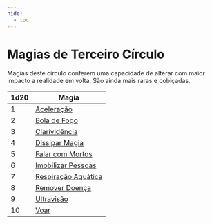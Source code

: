 ```yaml
---
hide:
  - toc
---
```


# Magias de Terceiro Círculo

Magias deste círculo conferem uma capacidade de alterar com maior impacto a realidade em volta. São ainda mais raras e cobiçadas.

| 1d20 | Magia                                           |
| ---- | ----------------------------------------------- |
| 1    | [Aceleração](aceleracao.md)                     |
| 2    | [Bola de Fogo](bola-de-fogo.md)                 |
| 3    | [Clarividência](clarividencia.md)               |
| 4    | [Dissipar Magia](dissipar-magia.md)             |
| 5    | [Falar com Mortos](falar-com-mortos.md)         |
| 6    | [Imobilizar Pessoas](imobilizar-pessoas.md) |
| 7    | [Respiração Aquática](respiracao-aquatica.md)   |
| 8    | [Remover Doença](remover-doenca.md)             |
| 9    | [Ultravisão](ultravisao.md)                     |
| 10   | [Voar](voar.md)                                 |

